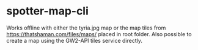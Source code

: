# spotter-map-cli
Works offline with either the tyria.jpg map or the map tiles from https://thatshaman.com/files/maps/ placed in root folder.
Also possible to create a map using the GW2-API tiles service directly.
